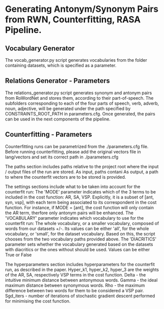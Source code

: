 # Generating Antonym/Synonym Pairs from RWN, Counterfitting, RASA Pipeline.

## Vocabulary Generator
The vocab_generator.py script generates vocabularies from the folder containing datasets, which is specified as a parameter.

## Relations Generator - Parameters
The relations_generator.py script generates synonym and antonym pairs from RoWordNet and stores them, according to their part-of-speech. The subfolders corresponding to each of the four parts of speech, verb, adverb, noun, adjective, will be generated under the path specified by CONSTRAINTS_ROOT_PATH in parameters.cfg.
Once generated, the pairs can be used in the next components of the pipeline.

## Counterfitting - Parameters
Counterfitting runs can be parametrized from the ./parameters.cfg file. 
Before running counterfitting, please add the original vectors file in lang/vectors and set its correct path in ./parameters.cfg

The paths section includes paths relative to the project root where the input / output files of the run are stored.
As input, paths contani 
As output, a path to where the counterfit vectors are to be stored is provided.

The settings sections include what to be taken into account for the counterfit run:
The 'MODE' parameter indicates which of the 3 terms to be included in the cost function: AR, SA, VSP. Explicitly, it is a subset of [ant, syn, vsp], with each term being associated to its correspondent in the cost function. For instance, if MODE = [ant], the cost function will only contain the AR term, therfore only antonym pairs will be enhanced.
The 'VOCABULARY' parameter indicates which vocabulary to use for the counterfit run: The whole vocabulary, or a smaller vocabulary, composed of words from our datasets +/-. Its values can be either 'all', for the whole vocabulary,  or 'small', for the dataset vocabulary. Based on this, the script chooses from the two vocabulary paths provided above.
The 'DIACRITICS' parameter sets whether the vocabulary generated based on the datasets with diacritics or the ones without should be used. Values can be either True or False

The hyperparameters section includes hyperparameters for the counterfit run, as described in the paper.
Hyper_k1, hyper_k2, hyper_3 are the weights of the AR, SA, respectively VSP terms in the cost function.
Delta - the intuitive minimum distance between antonymous words.
Gamma - the ideal maximum distance between synonymous words.
Rho - the maximum difference between two words for them to be considered a VSP pair.
Sgd_iters - number of iterations of stochastic gradient descent performed for minimising the cost function.